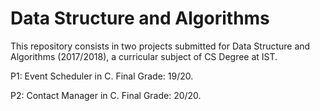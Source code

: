 # Data Structure and Algorithms
This repository consists in two projects submitted for Data Structure and Algorithms (2017/2018), a curricular subject of CS Degree at IST.

P1: Event Scheduler in C. Final Grade: 19/20.

P2: Contact Manager in C. Final Grade: 20/20.
